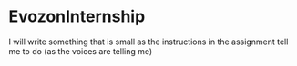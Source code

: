 # EvozonInternship
I will write something that is small as the instructions in the assignment tell me to do (as the voices are telling me)
